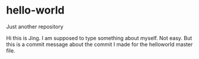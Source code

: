 # hello-world
Just another repository

Hi this is Jing. I am supposed to type something about myself.
Not easy. But this is a commit message about the commit I made 
for the helloworld master file.
